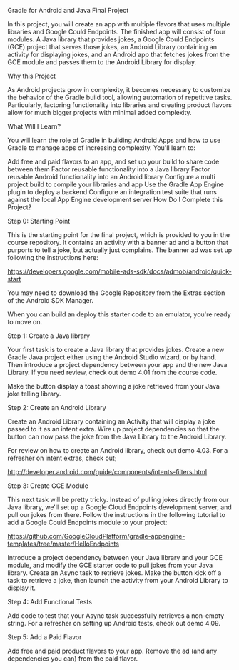 Gradle for Android and Java Final Project

In this project, you will create an app with multiple flavors that uses multiple libraries and Google Could Endpoints. The finished app will consist of four modules. A Java library that provides jokes, a Google Could Endpoints (GCE) project that serves those jokes, an Android Library containing an activity for displaying jokes, and an Android app that fetches jokes from the GCE module and passes them to the Android Library for display.

Why this Project

As Android projects grow in complexity, it becomes necessary to customize the behavior of the Gradle build tool, allowing automation of repetitive tasks. Particularly, factoring functionality into libraries and creating product flavors allow for much bigger projects with minimal added complexity.

What Will I Learn?

You will learn the role of Gradle in building Android Apps and how to use Gradle to manage apps of increasing complexity. You'll learn to:

Add free and paid flavors to an app, and set up your build to share code between them
Factor reusable functionality into a Java library
Factor reusable Android functionality into an Android library
Configure a multi project build to compile your libraries and app
Use the Gradle App Engine plugin to deploy a backend
Configure an integration test suite that runs against the local App Engine development server
How Do I Complete this Project?

Step 0: Starting Point

This is the starting point for the final project, which is provided to you in the course repository. It contains an activity with a banner ad and a button that purports to tell a joke, but actually just complains. The banner ad was set up following the instructions here:

https://developers.google.com/mobile-ads-sdk/docs/admob/android/quick-start

You may need to download the Google Repository from the Extras section of the Android SDK Manager.

When you can build an deploy this starter code to an emulator, you're ready to move on.

Step 1: Create a Java library

Your first task is to create a Java library that provides jokes. Create a new Gradle Java project either using the Android Studio wizard, or by hand. Then introduce a project dependency between your app and the new Java Library. If you need review, check out demo 4.01 from the course code.

Make the button display a toast showing a joke retrieved from your Java joke telling library.

Step 2: Create an Android Library

Create an Android Library containing an Activity that will display a joke passed to it as an intent extra. Wire up project dependencies so that the button can now pass the joke from the Java Library to the Android Library.

For review on how to create an Android library, check out demo 4.03. For a refresher on intent extras, check out;

http://developer.android.com/guide/components/intents-filters.html

Step 3: Create GCE Module

This next task will be pretty tricky. Instead of pulling jokes directly from our Java library, we'll set up a Google Cloud Endpoints development server, and pull our jokes from there. Follow the instructions in the following tutorial to add a Google Could Endpoints module to your project:

https://github.com/GoogleCloudPlatform/gradle-appengine-templates/tree/master/HelloEndpoints

Introduce a project dependency between your Java library and your GCE module, and modify the GCE starter code to pull jokes from your Java library. Create an Async task to retrieve jokes. Make the button kick off a task to retrieve a joke, then launch the activity from your Android Library to display it.

Step 4: Add Functional Tests

Add code to test that your Async task successfully retrieves a non-empty string. For a refresher on setting up Android tests, check out demo 4.09.

Step 5: Add a Paid Flavor

Add free and paid product flavors to your app. Remove the ad (and any dependencies you can) from the paid flavor.
